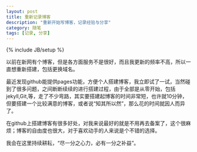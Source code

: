 ```yaml
---
layout: post
title: 重新记录博客
description: "重新开始写博客，记录经验与分享"
category: 随笔
tags: [记录, 分享]
---
```

{% include JB/setup %}

以前在新网有个博客，但是各方面服务不是很好，而且我更新的频率不高，所以一直想重新搭建，包括更换域名。

最近发现github能提供pages功能，方便个人搭建博客，我立即试了一试，当然碰到了很多问题，之间断断续续的进行搭建过程，由于全部是从零开始，包括jekyll,Git,等，走了不少弯路，其实要搭建起博客的时间非常短，也许就10分钟，但要搭建一个比较满意的博客，或者说“知其所以然”，那么花的时间就因人而异了。

在github上搭建博客有很多好处，对我来说最好的就是不用再去备案了，这个很麻烦；博客的自由度也很大，对于喜欢动手的人来说是个不错的选择。

我会在这里持续耕耘，“尽一分之心力，必有一分之补益”。
